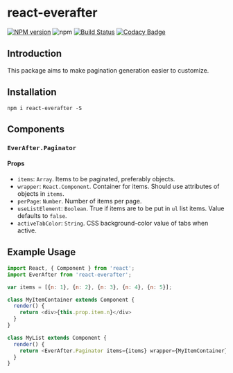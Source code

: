 # react-everafter

[![NPM version](https://img.shields.io/npm/v/react-everafter.svg?style=flat)](https://www.npmjs.com/package/react-everafter)
![npm](https://img.shields.io/npm/dt/react-everafter.svg)
[![Build Status](https://travis-ci.org/dchan3/react-everafter.svg?branch=master)](https://travis-ci.org/dchan3/react-everafter)
[![Codacy Badge](https://api.codacy.com/project/badge/Grade/453fef0486e84ef1b3d6e5ce57120446)](https://www.codacy.com/app/dchan3/react-everafter?utm_source=github.com&amp;utm_medium=referral&amp;utm_content=dchan3/react-everafter&amp;utm_campaign=Badge_Grade)

## Introduction
This package aims to make pagination generation easier to customize.

## Installation
`npm i react-everafter -S`

## Components
### `EverAfter.Paginator`
#### Props
-   `items`: `Array`. Items to be paginated, preferably objects.
-   `wrapper`: `React.Component`. Container for items. Should use attributes of objects in `items`.
-   `perPage`: `Number`. Number of items per page.
-   `useListElement`: `Boolean`. True if items are to be put in `ul` list items. Value defaults to `false`.
-   `activeTabColor`: `String`. CSS background-color value of tabs when active.

## Example Usage
```Javascript
import React, { Component } from 'react';
import EverAfter from 'react-everafter';

var items = [{n: 1}, {n: 2}, {n: 3}, {n: 4}, {n: 5}];

class MyItemContainer extends Component {
  render() {
    return <div>{this.prop.item.n}</div>
  }
}

class MyList extends Component {
  render() {
    return <EverAfter.Paginator items={items} wrapper={MyItemContainer} perPage={2} useListElement={true} />
  }
}
```
